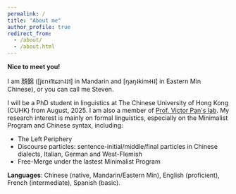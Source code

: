 ```yaml
---
permalink: /
title: "About me"
author_profile: true
redirect_from: 
  - /about/
  - /about.html
---
```



**Nice to meet you!** 

I am 顏錦 ([jɛn˧˥tɕɪn˨˩˦] in Mandarin and [ŋaŋ˨kim˧˧˨] in Eastern Min Chinese), or you can call me Steven.

I will be a PhD student in linguistics at The Chinese University of Hong Kong (CUHK) from August, 2025. I am also a member of [Prof. Victor Pan's lab](https://victorjunnanpan.github.io/pansyntaxlab/). My research interest is mainly on formal linguistics, especially on the Minimalist Program and Chinese syntax, including:
  * The Left Periphery
  * Discourse particles: sentence-initial/middle/final particles in Chinese dialects, Italian, German and West-Flemish
  * Free-Merge under the lastest Minimalist Program

**Languages**: Chinese (native, Mandarin/Eastern Min), English (proficient), French (intermediate), Spanish (basic).
